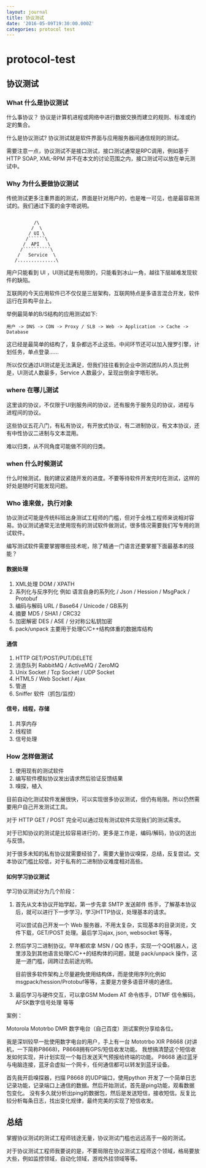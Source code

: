 ```yaml
---
layout: journal
title: 协议测试
date: '2016-05-09T19:30:00.000Z'
categories: protocol test
---
```


# protocol-test

## 协议测试

### What 什么是协议测试

什么事协议？ 协议是计算机进程或网络中进行数据交换而建立的规则、标准或约定的集合。

什么是协议测试? 协议测试就是软件界面与应用服务器间通信规则的测试。

需要注意一点，协议测试不是接口测试，接口测试通常是RPC调用，例如基于HTTP SOAP, XML-RPM 并不在本文的讨论范围之内，接口测试可以放在单元测试中。

### Why 为什么要做协议测试

传统测试更多注重界面的测试，界面是针对用户的，也是唯一可见，也是最容易测试的。我们通过下面的金字塔说明。

```text

          /\
         /  \ 
        / UI \
       /``````\
      /  API   \
     /``````````\
    /   Service  \
   /..............\
```

用户只能看到 UI ，UI测试是有局限的，只能看到冰山一角，越往下层越难发现软件的缺陷。

互联网的今天应用软件已不仅仅是三层架构，互联网特点是多语言混合开发，软件运行在异构平台上。

举例最简单的B/S结构的应用测试如下:

```text
用户 -> DNS -> CDN -> Proxy / SLB -> Web -> Application -> Cache -> Database
```

这已经是最简单的结构了，复杂都远不止这些。中间环节还可以加入搜罗引擎，计划任务，单点登录......

所以仅仅通过UI测试是无法满足，但我们往往看到企业中测试团队的人员比例是，UI测试人数最多，Service 人数最少，呈现出倒金字塔形状。

### where 在哪儿测试

这里谈的协议，不仅限于UI到服务间的协议，还有服务于服务见的协议，进程与进程间的协议。

这些协议五花八门，有私有协议，有开放式协议，有二进制协议，有文本协议，还有中性协议二进制与文本混用。

难以归类，从不同角度可能做不同的归类。

### when 什么时候测试

什么时候测试，我的建议紧随开发的进度。不要等待软件开发完时在测试，这样的好处是随时可能发现问题。

### Who 谁来做，执行对象

协议测试可能是传统科班出身测试工程师的门槛，但对于全栈工程师来说相对容易。协议测试通常无法使用现有的测试软件做测试，很多情况需要我们写专用的测试软件。

编写测试软件需要掌握哪些技术呢，除了精通一门语言还要掌握下面最基本的技能？

#### 数据处理

1. XML处理 DOM / XPATH 
2. 系列化与反序列化 例如 语言自身的系列化 / Json / Hession / MsgPack / Protobuf
3. 编码与解码 URL / Base64 / Unicode / GB系列
4. 摘要 MD5 / SHA1 / CRC32
5. 加密解密 DES / ASE / 分对称公私钥加密
6. pack/unpack 主要用于处理C/C++结构体重的数据库结构

#### 通信

1. HTTP GET/POST/PUT/DELETE
2. 消息队列 RabbitMQ / ActiveMQ / ZeroMQ
3. Unix Socket / Tcp Socket / UDP Socket
4. HTML5 / Web Socket / Ajax
5. 管道
6. Sniffer 软件（抓包/监控）

#### 信号，线程，存储

1. 共享内存
2. 线程锁
3. 信号处理

### How 怎样做测试

1. 使用现有的测试软件
2. 编写软件模拟协议发出请求然后验证反馈结果
3. 嗅探，植入

目前自动化测试软件发展很快，可以实现很多协议测试，但仍有局限。所以仍然需要用户自己开发测试工具。

对于 HTTP GET / POST 完全可以通过现有测试软件实现我们的测试需求。

对于已知协议的测试是比较容易进行的，更多是工作是，编码/解码，协议的送出与反馈。

对于很多未知的私有协议就需要经验了，需要大量协议嗅探，总结，反复尝试。文本协议门槛比较低，对于私有的二进制协议难度相对高些。

#### 如何学习协议测试

学习协议测试分为几个阶段：

1. 首先从文本协议开始学起，第一步先拿 SMTP 发送邮件 练手，了解基本协议后，就可以进行下一步学习，学习HTTP协议，处理基本的请求。

   可以尝试自己开发一个 Web 服务器，不用太复杂，实现基本的目录浏览，文件下载，GET/POST 处理。最后学习ajax, json, websocket 等等，

2. 然后学习二进制协议。早年都欢拿 MSN / QQ 练手，实现一个QQ机器人，这里涉及到其他语言处理C/C++的结构体的问题，就是 pack/unpack 操作，这是一道门槛，阔跨过去前途光明。

   目前很多软件架构上尽量避免使用结构体，而是使用序列化例如msgpack/hession/Protobuf等等，主要是方便多语音环境的通信。

3. 最后学习与硬件交互，可以拿GSM Modem AT 命令练手，DTMF 信令解码，AFSK数字信号处理 等等

案例：

Motorola Mototrbo DMR 数字电台（自己百度）测试案例分享给各位。

我是深圳较早一批使用数字电台的用户，手上有一台 Mototrbo XIR P8668 \(对讲机，一下简称P8668\)，P8668拥有GPS/短信收发功能。 我想搞清楚这个短信收发如何实现，并计划实现一个每日发送天气预报给终端的功能。 P8668 通过蓝牙与电脑连接，蓝牙会虚拟一个网卡，任何通信都可以转发到蓝牙设备。

首先我开启嗅探器，扫描 P8668 的UDP端口，使用python 开发了一个简单日志记录功能，记录端口上通信的数据。然后开始测试，首先是ping功能，观看数据包变化。 没有多久就分析出ping的数据包，然后是发送短信，接收短信。反复比较分析每条日志，找出变化规律，最终完美的实现了短信收发。

## 总结

掌握协议测试的测试工程师钱途无量，协议测试门槛也远远高于一般的测试。

对于协议测试工程师我要说的是，不要局限在协议测试工程师这个领域，格局要放大些，例如监控领域，自动化领域，游戏外挂领域等等。

